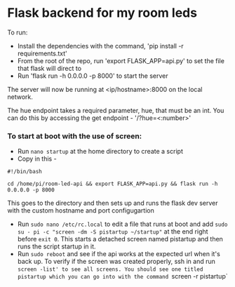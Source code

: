 # Flask backend for my room leds
To run:
- Install the dependencies with the command, 'pip install -r requirements.txt'
- From the root of the repo, run 'export FLASK_APP=api.py' to set the file that flask will direct to
- Run 'flask run -h 0.0.0.0 -p 8000' to start the server

The server will now be running at <ip/hostname>:8000 on the local network.

The hue endpoint takes a required parameter, hue, that must be an int.
You can do this by accessing the get endpoint - '/?hue=<:number>'

### To start at boot with the use of screen:
- Run `nano startup` at the home directory to create a script
- Copy in this - 

```#!/bin/bash```

```cd /home/pi/room-led-api && export FLASK_APP=api.py && flask run -h 0.0.0.0 -p 8000```

This goes to the directory and then sets up and runs the flask dev server with the custom hostname and port configugartion
- Run `sudo nano /etc/rc.local` to edit a file that runs at boot and add `sudo su - pi -c "screen -dm -S pistartup ~/startup"` at the end right before `exit 0`. This starts a detached screen named pistartup and then runs the script startup in it.
- Run `sudo reboot` and see if the api works at the expected url when it's back up. To verify if the screen was created properly, ssh in and run `screen -list' to see all screens. You should see one titled pistartup which you can go into with the command `screen -r pistartup`
